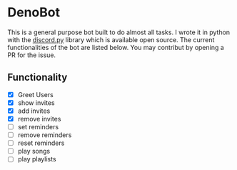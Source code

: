 # DenoBot
This is a general purpose bot built to do almost all tasks. I wrote it in python with the [discord.py](https://discordpy.readthedocs.io/en/stable/api.html) library which is available open source. The current functionalities of the bot are listed below. You may contribut by opening a PR for the issue.

## Functionality
- [x] Greet Users
- [x] show invites
- [x] add invites
- [x] remove invites
- [ ] set reminders
- [ ] remove reminders
- [ ] reset reminders
- [ ] play songs
- [ ] play playlists